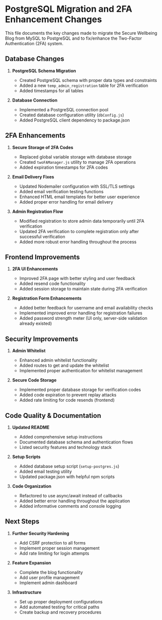 # PostgreSQL Migration and 2FA Enhancement Changes

This file documents the key changes made to migrate the Secure Wellbeing Blog from MySQL to PostgreSQL and to fix/enhance the Two-Factor Authentication (2FA) system.

## Database Changes

1. **PostgreSQL Schema Migration**
   - Created PostgreSQL schema with proper data types and constraints
   - Added a new `temp_admin_registration` table for 2FA verification
   - Added timestamps for all tables

2. **Database Connection**
   - Implemented a PostgreSQL connection pool
   - Created database configuration utility (`dbConfig.js`)
   - Added PostgreSQL client dependency to package.json

## 2FA Enhancements

1. **Secure Storage of 2FA Codes**
   - Replaced global variable storage with database storage
   - Created `twoFAManager.js` utility to manage 2FA operations
   - Added expiration timestamps for 2FA codes

2. **Email Delivery Fixes**
   - Updated Nodemailer configuration with SSL/TLS settings
   - Added email verification testing functions
   - Enhanced HTML email templates for better user experience
   - Added proper error handling for email delivery

3. **Admin Registration Flow**
   - Modified registration to store admin data temporarily until 2FA verification
   - Updated 2FA verification to complete registration only after successful verification
   - Added more robust error handling throughout the process

## Frontend Improvements

1. **2FA UI Enhancements**
   - Improved 2FA page with better styling and user feedback
   - Added resend code functionality
   - Added session storage to maintain state during 2FA verification

2. **Registration Form Enhancements**
   - Added better feedback for username and email availability checks
   - Implemented improved error handling for registration failures
   - Added password strength meter (UI only, server-side validation already existed)

## Security Improvements

1. **Admin Whitelist**
   - Enhanced admin whitelist functionality
   - Added routes to get and update the whitelist
   - Implemented proper authentication for whitelist management

2. **Secure Code Storage**
   - Implemented proper database storage for verification codes
   - Added code expiration to prevent replay attacks
   - Added rate limiting for code resends (frontend)

## Code Quality & Documentation

1. **Updated README**
   - Added comprehensive setup instructions
   - Documented database schema and authentication flows
   - Listed security features and technology stack

2. **Setup Scripts**
   - Added database setup script (`setup-postgres.js`)
   - Added email testing utility
   - Updated package.json with helpful npm scripts

3. **Code Organization**
   - Refactored to use async/await instead of callbacks
   - Added better error handling throughout the application
   - Added informative comments and console logging

## Next Steps

1. **Further Security Hardening**
   - Add CSRF protection to all forms
   - Implement proper session management
   - Add rate limiting for login attempts

2. **Feature Expansion**
   - Complete the blog functionality
   - Add user profile management
   - Implement admin dashboard

3. **Infrastructure**
   - Set up proper deployment configurations
   - Add automated testing for critical paths
   - Create backup and recovery procedures